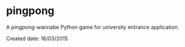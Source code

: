 # pingpong
A pingpong-wannabe Python game for university entrance application.

Created date: 16/03/2015


